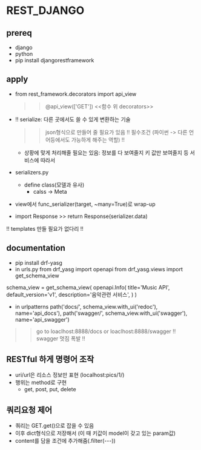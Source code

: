 # REST_DJANGO

## prereq
- django
- python
- pip install djangorestframework

## apply
- from rest_framework.decorators import api_view  
    >> @api_view(['GET'])  <<함수 위 decorators>>

- !! serialize: 다른 곳에서도 쓸 수 있게 변환하는 기술  
    >> json형식으로 만들어 줄 필요가 있음 !! 필수조건 (파이썬 -> 다른 언어등에서도 가능하게 해주는 역할) !!
    - 상황에 맞게 처리해줄 필요는 있음: 정보를 다 보여줄지 키 값만 보여줄지 등 서비스에 따라서

- serializers.py
    - define class(모델과 유사)
        - calss -> Meta

- view에서 func_serializer(target, ~many=True)로 wrap-up

- import Response >> return Response(serializer.data)

!! templates 만들 필요가 없다리 !!

## documentation
- pip install drf-yasg
- in urls.py
from drf_yasg import openapi
from drf_yasg.views import get_schema_view

schema_view = get_schema_view(
    openapi.Info(
        title='Music API',
        default_version='v1',
        description='음악관련 서비스',
    )
)

- in urlpatterns
    path('docs/', schema_view.with_ui('redoc'), name='api_docs'),
    path('swagger/', schema_view.with_ui('swagger'), name='api_swagger')

>> go to loaclhost:8888/docs or loaclhost:8888/swagger !! swagger 멋짐 폭발 !!

## RESTful 하게 명령어 조작
- uri/url은 리소스 정보만 표현 (localhost:pics/1/)
- 행위는 method로 구현
    - get, post, put, delete

## 쿼리요청 제어
- 쿼리는 GET.get()으로 잡을 수 있음
- 이후 dict형식으로 저장해서 (이 때 키값이 model이 갖고 있는 param값)
- content를 담을 조건에 추가해줌(.filter(---))